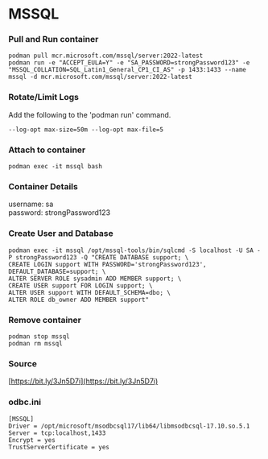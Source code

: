 # MSSQL
### Pull and Run container
```
podman pull mcr.microsoft.com/mssql/server:2022-latest
podman run -e "ACCEPT_EULA=Y" -e "SA_PASSWORD=strongPassword123" -e "MSSQL_COLLATION=SQL_Latin1_General_CP1_CI_AS" -p 1433:1433 --name mssql -d mcr.microsoft.com/mssql/server:2022-latest
```

### Rotate/Limit Logs
Add the following to the 'podman run' command.  
```
--log-opt max-size=50m --log-opt max-file=5
```

### Attach to container
```
podman exec -it mssql bash
```

### Container Details
username: sa   
password: strongPassword123  

### Create User and Database
```
podman exec -it mssql /opt/mssql-tools/bin/sqlcmd -S localhost -U SA -P strongPassword123 -Q "CREATE DATABASE support; \
CREATE LOGIN support WITH PASSWORD='strongPassword123', DEFAULT_DATABASE=support; \
ALTER SERVER ROLE sysadmin ADD MEMBER support; \
CREATE USER support FOR LOGIN support; \
ALTER USER support WITH DEFAULT_SCHEMA=dbo; \
ALTER ROLE db_owner ADD MEMBER support"
```

### Remove container
```
podman stop mssql
podman rm mssql
```

### Source
[https://bit.ly/3Jn5D7i](https://bit.ly/3Jn5D7i)  

### odbc.ini
```
[MSSQL]  
Driver = /opt/microsoft/msodbcsql17/lib64/libmsodbcsql-17.10.so.5.1  
Server = tcp:localhost,1433
Encrypt = yes
TrustServerCertificate = yes
```